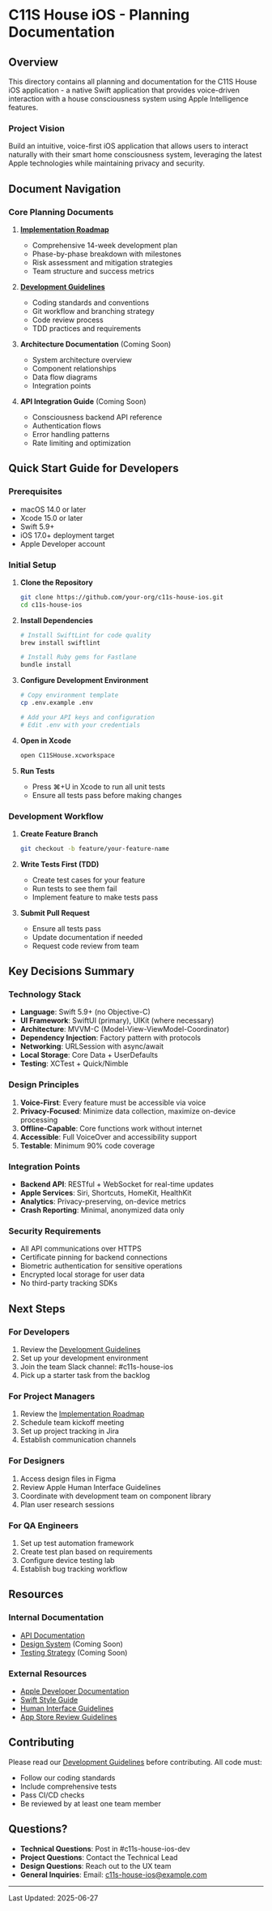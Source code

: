 # C11S House iOS - Planning Documentation

## Overview

This directory contains all planning and documentation for the C11S House iOS application - a native Swift application that provides voice-driven interaction with a house consciousness system using Apple Intelligence features.

### Project Vision
Build an intuitive, voice-first iOS application that allows users to interact naturally with their smart home consciousness system, leveraging the latest Apple technologies while maintaining privacy and security.

## Document Navigation

### Core Planning Documents

1. **[Implementation Roadmap](./implementation-roadmap.md)**
   - Comprehensive 14-week development plan
   - Phase-by-phase breakdown with milestones
   - Risk assessment and mitigation strategies
   - Team structure and success metrics

2. **[Development Guidelines](./development-guidelines.md)**
   - Coding standards and conventions
   - Git workflow and branching strategy
   - Code review process
   - TDD practices and requirements

3. **Architecture Documentation** (Coming Soon)
   - System architecture overview
   - Component relationships
   - Data flow diagrams
   - Integration points

4. **API Integration Guide** (Coming Soon)
   - Consciousness backend API reference
   - Authentication flows
   - Error handling patterns
   - Rate limiting and optimization

## Quick Start Guide for Developers

### Prerequisites
- macOS 14.0 or later
- Xcode 15.0 or later
- Swift 5.9+
- iOS 17.0+ deployment target
- Apple Developer account

### Initial Setup

1. **Clone the Repository**
   ```bash
   git clone https://github.com/your-org/c11s-house-ios.git
   cd c11s-house-ios
   ```

2. **Install Dependencies**
   ```bash
   # Install SwiftLint for code quality
   brew install swiftlint
   
   # Install Ruby gems for Fastlane
   bundle install
   ```

3. **Configure Development Environment**
   ```bash
   # Copy environment template
   cp .env.example .env
   
   # Add your API keys and configuration
   # Edit .env with your credentials
   ```

4. **Open in Xcode**
   ```bash
   open C11SHouse.xcworkspace
   ```

5. **Run Tests**
   - Press ⌘+U in Xcode to run all unit tests
   - Ensure all tests pass before making changes

### Development Workflow

1. **Create Feature Branch**
   ```bash
   git checkout -b feature/your-feature-name
   ```

2. **Write Tests First (TDD)**
   - Create test cases for your feature
   - Run tests to see them fail
   - Implement feature to make tests pass

3. **Submit Pull Request**
   - Ensure all tests pass
   - Update documentation if needed
   - Request code review from team

## Key Decisions Summary

### Technology Stack
- **Language**: Swift 5.9+ (no Objective-C)
- **UI Framework**: SwiftUI (primary), UIKit (where necessary)
- **Architecture**: MVVM-C (Model-View-ViewModel-Coordinator)
- **Dependency Injection**: Factory pattern with protocols
- **Networking**: URLSession with async/await
- **Local Storage**: Core Data + UserDefaults
- **Testing**: XCTest + Quick/Nimble

### Design Principles
1. **Voice-First**: Every feature must be accessible via voice
2. **Privacy-Focused**: Minimize data collection, maximize on-device processing
3. **Offline-Capable**: Core functions work without internet
4. **Accessible**: Full VoiceOver and accessibility support
5. **Testable**: Minimum 90% code coverage

### Integration Points
- **Backend API**: RESTful + WebSocket for real-time updates
- **Apple Services**: Siri, Shortcuts, HomeKit, HealthKit
- **Analytics**: Privacy-preserving, on-device metrics
- **Crash Reporting**: Minimal, anonymized data only

### Security Requirements
- All API communications over HTTPS
- Certificate pinning for backend connections
- Biometric authentication for sensitive operations
- Encrypted local storage for user data
- No third-party tracking SDKs

## Next Steps

### For Developers
1. Review the [Development Guidelines](./development-guidelines.md)
2. Set up your development environment
3. Join the team Slack channel: #c11s-house-ios
4. Pick up a starter task from the backlog

### For Project Managers
1. Review the [Implementation Roadmap](./implementation-roadmap.md)
2. Schedule team kickoff meeting
3. Set up project tracking in Jira
4. Establish communication channels

### For Designers
1. Access design files in Figma
2. Review Apple Human Interface Guidelines
3. Coordinate with development team on component library
4. Plan user research sessions

### For QA Engineers
1. Set up test automation framework
2. Create test plan based on requirements
3. Configure device testing lab
4. Establish bug tracking workflow

## Resources

### Internal Documentation
- [API Documentation](https://github.com/adrianco/consciousness)
- [Design System](./design-system.md) (Coming Soon)
- [Testing Strategy](./testing-strategy.md) (Coming Soon)

### External Resources
- [Apple Developer Documentation](https://developer.apple.com/documentation/)
- [Swift Style Guide](https://github.com/raywenderlich/swift-style-guide)
- [Human Interface Guidelines](https://developer.apple.com/design/human-interface-guidelines/)
- [App Store Review Guidelines](https://developer.apple.com/app-store/review/guidelines/)

## Contributing

Please read our [Development Guidelines](./development-guidelines.md) before contributing. All code must:
- Follow our coding standards
- Include comprehensive tests
- Pass CI/CD checks
- Be reviewed by at least one team member

## Questions?

- **Technical Questions**: Post in #c11s-house-ios-dev
- **Project Questions**: Contact the Technical Lead
- **Design Questions**: Reach out to the UX team
- **General Inquiries**: Email: c11s-house-ios@example.com

---

Last Updated: 2025-06-27